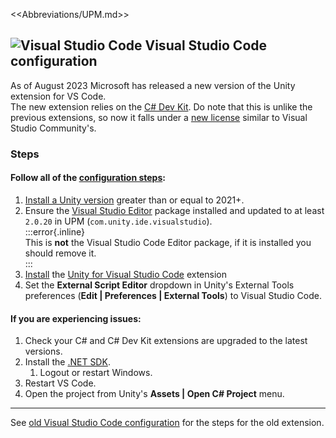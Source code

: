<<Abbreviations/UPM.md>>
## ![Visual Studio Code](/Images/vscode.svg) Visual Studio Code configuration

As of August 2023 Microsoft has released a new version of the Unity extension for VS Code.  
The new extension relies on the [C# Dev Kit](https://learn.microsoft.com/en-us/visualstudio/subscriptions/vs-c-sharp-dev-kit). Do note that this is unlike the previous extensions, so now it falls under a [new license](https://marketplace.visualstudio.com/items/ms-dotnettools.csdevkit/license) similar to Visual Studio Community's.

### Steps
#### Follow **all** of the [configuration steps](https://code.visualstudio.com/docs/other/unity):
1. [Install a Unity version](../../Unity%20Hub/Editor%20Installation.md) greater than or equal to 2021+.
1. Ensure the [Visual Studio Editor](https://docs.unity3d.com/Manual/com.unity.ide.visualstudio.html) package installed and updated to at least `2.0.20` in UPM (`com.unity.ide.visualstudio`).  
   :::error{.inline}  
   This is **not** the Visual Studio Code Editor package, if it is installed you should remove it.  
   :::
1. [Install](https://code.visualstudio.com/docs/editor/extension-marketplace) the [Unity for Visual Studio Code](https://marketplace.visualstudio.com/items?itemName=visualstudiotoolsforunity.vstuc) extension
1. Set the **External Script Editor** dropdown in Unity's External Tools preferences (**Edit | Preferences | External Tools**) to Visual Studio Code.

#### If you are experiencing issues:
1. Check your C# and C# Dev Kit extensions are upgraded to the latest versions.
1. Install the [.NET SDK](https://dotnet.microsoft.com/download).
   1. Logout or restart Windows.
1. Restart VS Code.
1. Open the project from Unity's **Assets | Open C# Project** menu.

---

See [old Visual Studio Code configuration](Old%20Visual%20Studio%20Code%20Configuration.md) for the steps for the old extension.